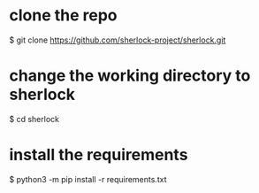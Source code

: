 
# clone the repo
$ git clone https://github.com/sherlock-project/sherlock.git

# change the working directory to sherlock
$ cd sherlock

# install the requirements
$ python3 -m pip install -r requirements.txt


<!---
whysoserius/whysoserius is a ✨ special ✨ repository because its `README.md` (this file) appears on your GitHub profile.
You can click the Preview link to take a look at your changes.
--->
